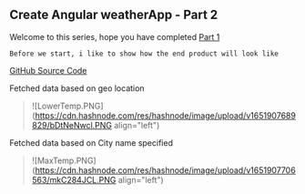 ## Create Angular weatherApp - Part 2

Welcome to this series, hope you have completed [Part 1](https://shijoshaji.hashnode.dev/create-angular-weatherapp-part-1)

`Before we start, i like to show how the end product will look like`

[GitHub Source Code](https://github.com/shijoshaji/weatherApp)

Fetched data based on geo location 
> ![LowerTemp.PNG](https://cdn.hashnode.com/res/hashnode/image/upload/v1651907689829/bDtNeNwcl.PNG align="left")


Fetched data based on City name specified 
> ![MaxTemp.PNG](https://cdn.hashnode.com/res/hashnode/image/upload/v1651907706563/mkC284JCL.PNG align="left")

